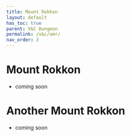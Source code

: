 ```yaml
---
title: Mount Rokkon
layout: default
has_toc: true
parent: V&C Dungeon
permalink: /v&c/amr/
nav_order: 3
---
```

# Mount Rokkon
- coming soon

# Another Mount Rokkon
- coming soon
